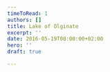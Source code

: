 ```yaml
---
timeToRead: 1
authors: []
title: Lake of Olginate
excerpt: ''
date: 2016-05-19T00:00:00+02:00
hero: ''
draft: true

---
```

